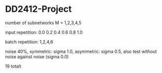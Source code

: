 # DD2412-Project

number of subnetworks M = 1,2,3,4,5

input repetition: 0.0 0.2 0.4 0.6 0.8 1.0

batch repetition: 1,2,4,6

noise 40%, symmetric: sigma 1.0, asymmetric: sigma 0.5, also test without noise against noise (sigma 0.0)

19 totalt
